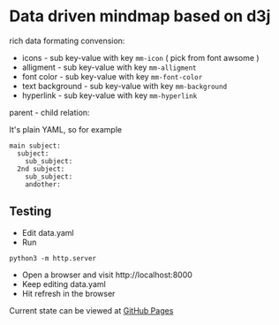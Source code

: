 # Data driven mindmap based on d3j

rich data formating convension:

 - icons - sub key-value with key `mm-icon` ( pick from font awsome  )
 - alligment  - sub key-value with key `mm-alligment`
 - font color - sub key-value with key `mm-font-color`
 - text background - sub key-value with key `mm-background`
 - hyperlink - sub key-value with key `mm-hyperlink`

parent - child relation:

It's plain YAML, so for example
```
main subject:
  subject:
    sub_subject:
  2nd subject:
    sub_subject:
    andother:
```


## Testing

 - Edit data.yaml
 - Run
```
python3 -m http.server
```
 - Open a browser and visit http://localhost:8000
 - Keep editing data.yaml
 - Hit refresh in the browser

Current state can be viewed at [GitHub Pages](https://kisst.github.io/mindmap/)
